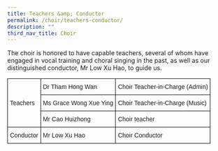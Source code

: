 ```yaml
---
title: Teachers &amp; Conductor
permalink: /choir/teachers-conductor/
description: ""
third_nav_title: Choir
---
```

The choir is honored to have capable teachers, several of whom have engaged in vocal training and choral singing in the past, as well as our distinguished conductor, Mr Low Xu Hao, to guide us.

<style type="text/css">
.tg  {border-collapse:collapse;border-spacing:0;}
.tg td{border-color:black;border-style:solid;border-width:1px;font-family:Arial, sans-serif;font-size:14px;
  overflow:hidden;padding:10px 5px;word-break:normal;}
.tg th{border-color:black;border-style:solid;border-width:1px;font-family:Arial, sans-serif;font-size:14px;
  font-weight:normal;overflow:hidden;padding:10px 5px;word-break:normal;}
.tg .tg-cly1{text-align:left;vertical-align:middle}
</style>
<table class="tg">
<thead>
<tr>
<th rowspan="3" class="tg-cly1">Teachers</th>
<th class="tg-cly1">Dr Tham Hong Wan</th>
<th class="tg-cly1">Choir Teacher-in-Charge (Admin)</th>
</tr>
<tr>
<th class="tg-cly1">Ms Grace Wong Xue Ying</th>
<th class="tg-cly1">Choir Teacher-in-Charge (Music)</th>
</tr>
<tr>
<th class="tg-cly1">Mr Cao Huizhong</th>
<th class="tg-cly1">Choir teacher</th>
</tr>
</thead>
<tbody>
<tr>
<td class="tg-cly1">Conductor</td>
<td class="tg-cly1">Mr Low Xu Hao</td>
<td class="tg-cly1">Choir Conductor</td>
</tr>
</tbody>
</table>